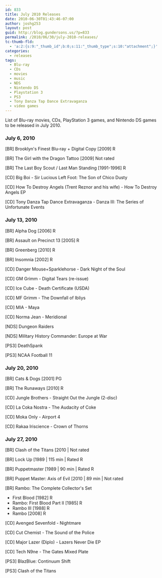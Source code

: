 ```yaml
---
id: 833
title: July 2010 Releases
date: 2010-06-30T01:43:46-07:00
author: joshg253
layout: post
guid: http://blog.gundersons.us/?p=833
permalink: /2010/06/30/july-2010-releases/
tc-thumb-fld:
  - 'a:2:{s:9:"_thumb_id";b:0;s:11:"_thumb_type";s:10:"attachment";}'
categories:
  - releases
tags:
  - Blu-ray
  - CDs
  - movies
  - music
  - NDS
  - Nintendo DS
  - Playstation 3
  - PS3
  - Tony Danza Tap Dance Extravaganza
  - video games
---
```

List of Blu-ray movies, CDs, PlayStation 3 games, and Nintendo DS games to be released in July 2010.

<!--more-->

<h3>July 6, 2010</h3>

[BR] Brooklyn&#039;s Finest Blu-ray + Digital Copy [2009] R

[BR] The Girl with the Dragon Tattoo [2009] Not rated

[BR] The Last Boy Scout / Last Man Standing [1991-1996] R

[CD] Big Boi - Sir Lucious Left Foot: The Son of Chico Dusty

[CD] How To Destroy Angels (Trent Reznor and his wife) - How To Destroy Angels EP

[CD] Tony Danza Tap Dance Extravaganza - Danza III: The Series of Unfortunate Events

<h3>July 13, 2010</h3>

[BR] Alpha Dog [2006] R

[BR] Assault on Precinct 13 [2005] R

[BR] Greenberg [2010] R

[BR] Insomnia [2002] R

[CD] Danger Mouse+Sparklehorse - Dark Night of the Soul

[CD] GM Grimm - Digital Tears (re-issue)

[CD] Ice Cube - Death Certificate (USDA)

[CD] MF Grimm - The Downfall of Ibliys

[CD] MIA - Maya

[CD] Norma Jean - Meridional

[NDS] Dungeon Raiders

[NDS] Military History Commander: Europe at War

[PS3] DeathSpank

[PS3] NCAA Football 11

<h3>July 20, 2010</h3>

[BR] Cats &amp; Dogs [2001] PG

[BR] The Runaways [2010] R

[CD] Jungle Brothers - Straight Out the Jungle (2-disc)

[CD] La Coka Nostra - The Audacity of Coke

[CD] Moka Only - Airport 4

[CD] Rakaa Iriscience - Crown of Thorns

<h3>July 27, 2010</h3>

[BR] Clash of the Titans [2010 | Not rated

[BR] Lock Up [1989 | 115 min | Rated R

[BR] Puppetmaster [1989 | 90 min | Rated R

[BR] Puppet Master: Axis of Evil [2010 | 89 min | Not rated

[BR] Rambo: The Complete Collector&#039;s Set

<ul>
    <li>First Blood [1982] R</li>
    <li>Rambo: First Blood Part II [1985] R</li>
    <li>Rambo III [1988] R</li>
    <li>Rambo [2008] R</li>
</ul>

[CD] Avenged Sevenfold - Nightmare

[CD] Cut Chemist - The Sound of the Police

[CD] Major Lazer (Diplo) - Lazers Never Die EP

[CD] Tech N9ne - The Gates Mixed Plate

[PS3] BlazBlue: Continuum Shift

[PS3] Clash of the Titans
